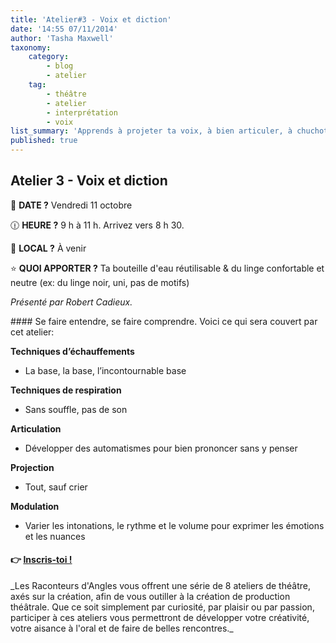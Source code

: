 ```yaml
---
title: 'Atelier#3 - Voix et diction'
date: '14:55 07/11/2014'
author: 'Tasha Maxwell'
taxonomy:
    category:
        - blog
        - atelier
    tag:
        - théâtre
        - atelier
        - interprétation
        - voix
list_summary: 'Apprends à projeter ta voix, à bien articuler, à chuchoter, à projeter sans crier et à créer des personnages en modulant intonations, rythmes et volume.'
published: true
---
```


## Atelier 3 - Voix et diction
📆 **DATE ?** Vendredi 11 octobre

🕧 **HEURE ?** 9 h à 11 h. Arrivez vers 8 h 30.

📍 **LOCAL ?** À venir

⭐ **QUOI APPORTER ?** Ta bouteille d'eau réutilisable & du linge confortable et neutre (ex: du linge noir, uni, pas de motifs)

_Présenté par Robert Cadieux._
<p>
    <p>
	</p>
</p>
#### Se faire entendre, se faire comprendre.
Voici ce qui sera couvert par cet atelier:

**Techniques d’échauffements**
* La base, la base, l’incontournable base

**Techniques de respiration**
* Sans souffle, pas de son

**Articulation**
* Développer des automatismes pour bien prononcer sans y penser

**Projection**
* Tout, sauf crier

**Modulation**
* Varier les intonations, le rythme et le volume pour exprimer les émotions et les nuances

#### 👉 [Inscris-toi !](https://lepointdevente.com/billets/kbg241011001)
<p>
    <span class="line"></span>
</p>
_Les Raconteurs d'Angles vous offrent une série de 8 ateliers de théâtre, axés sur la création, afin de vous outiller à la création de production théâtrale.
Que ce soit simplement par curiosité, par plaisir ou par passion, participer à ces ateliers vous permettront de développer votre créativité, votre aisance à l'oral et de faire de belles rencontres._